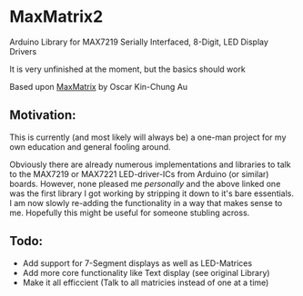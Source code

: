 MaxMatrix2
==========

Arduino Library for MAX7219 Serially Interfaced, 8-Digit, LED Display Drivers

It is very unfinished at the moment, but the basics should work

Based upon [MaxMatrix](https://code.google.com/p/arudino-maxmatrix-library/) by Oscar Kin-Chung Au


Motivation:
-----------
This is currently (and most likely will always be) a one-man project for my own education and general fooling around.

Obviously there are already numerous implementations and libraries to talk to the MAX7219 or MAX7221 LED-driver-ICs from Arduino (or similar) boards. 
However, none pleased me *personally* and the above linked one was the first library I got working by stripping it down to it's bare essentials.
I am now slowly re-adding the functionality in a way that makes sense to me. Hopefully this might be useful for someone stubling across.


Todo:
-----
- Add support for 7-Segment displays as well as LED-Matrices
- Add more core functionality like Text display (see original Library)
- Make it all efficcient (Talk to all matricies instead of one at a time)

